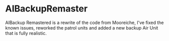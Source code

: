 # AIBackupRemaster
AIBackup Remastered is a rewrite of the code from Mooreiche, I've fixed the known issues, reworked the patrol units and added a new backup Air Unit that is fully realistic.
